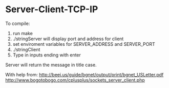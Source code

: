 # Server-Client-TCP-IP
To compile:
1. run make
2. ./stringServer will display port and address for client
3. set enviroment variables for SERVER_ADDRESS and SERVER_PORT
4. ./stringClient
5. Type in inputs ending with enter

Server will return the message in title case.

With help from:
http://beej.us/guide/bgnet/output/print/bgnet_USLetter.pdf
http://www.bogotobogo.com/cplusplus/sockets_server_client.php

